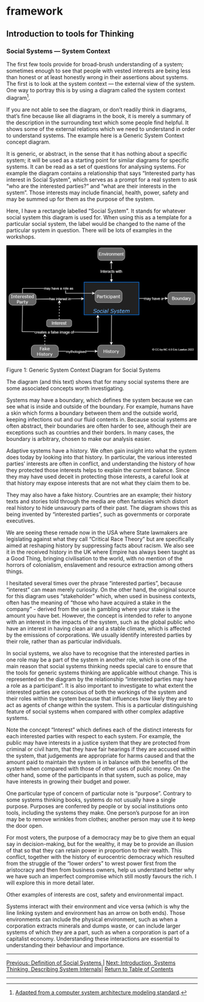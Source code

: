 # framework

## Introduction to tools for Thinking

### Social Systems ― System Context

The first few tools provide for broad-brush understanding of a system; sometimes enough to see that people with vested interests are being less than honest or at least honestly wrong in their assertions about systems. The first is to look at the system context — the external view of the system.
One way to portray this is by using a diagram called the system context diagram[^fn1].

If you are not able to see the diagram, or don’t readily think in diagrams, that’s fine because like all diagrams in the book, it is merely a summary of the description in the surrounding text which some people find helpful. It shows some of the external relations which we need to understand in order to understand systems. The example here is a Generic System Context concept diagram.

It is generic, or abstract, in the sense that it has nothing about a specific system; it will be used as a starting point for similar diagrams for specific systems. It can be read as a set of questions for analysing systems. For example the diagram contains a relationship that says “Interested party has interest in Social System”, which serves as a prompt for a real system to ask “who are the interested parties?” and “what are their interests in the system”. Those interests may include financial, health, power, safety and may be summed up for them as the purpose of the system.

Here, I have a rectangle labelled “Social System”. It stands for whatever social system this diagram is used for. When using this as a template for a particular social system, the label would be changed to the name of the particular system in question. There will be lots of examples in the workshops.

<img src="/assets/images/Generic social system context.jpg" alt="A generic system context diagram for social systems, as described in the text" class=diagram />

Figure 1: Generic System Context Diagram for Social Systems

The diagram (and this text) shows that for many social systems there are some associated concepts worth investigating.

Systems may have a boundary, which defines the system because we can see what is inside and outside of the boundary. For example, humans have a skin which forms a boundary between them and the outside world, keeping infections out and our fluid contents in. Because social systems are often abstract, their boundaries are often harder to see, although their are exceptions such as countries and their borders. In many cases, the boundary is arbitrary, chosen to make our analysis easier.

Adaptive systems have a history. We often gain insight into what the system does today by looking into that history. In particular, the various interested parties’ interests are often in conflict, and understanding the history of how they protected  those interests helps to explain the current balance. Since they may have used deceit in protecting those interests, a careful look at that history may expose interests that are not what they claim them to be.

They may also have a fake history. Countries are an example; their history texts and stories told through the media are often fantasies which distort real history to hide unsavoury parts of their past. The diagram shows this as being invented by “interested parties”, such as governments or corporate executives.

We are seeing these remade now in the USA where State lawmakers are legislating against what they call “Critical Race Theory” but are specifically aimed at reshaping history by suppressing facts about racism. We also see it in the received history in the UK where Empire has always been taught as a Good Thing, bringing civilisation to the world, with no mention of the horrors of colonialism, enslavement and resource extraction among others things.

I hesitated several times over the phrase “interested parties”, because “interest” can mean merely curiosity. On the other hand, the original source for this diagram uses “stakeholder” which, when used in business contexts, often has the meaning of “those who have acquired a stake in the company” - derived from the use in gambling where your stake is the amount you have bet. However, the concept is intended to refer to anyone with an interest in the impacts of the system, such as the global public who have an interest in having clean air and a stable climate, which is affected by the emissions of corporations. We usually identify interested parties by their role, rather than as particular individuals.

In social systems, we also have to recognise that the interested parties in one role may be a part of the system in another role, which is one of the main reason that social systems thinking needs special care to ensure that the tools for generic systems thinking are applicable without change. This is represented on the diagram by the relationship “interested parties may have a role as a participant”. It is also important to investigate to what extent the interested parties are conscious of both the workings of the system and their roles within the system because that influences how likely they are to act as agents of change within the system. This is a particular distinguishing feature of social systems when compared with other complex adaptive systems.

Note the concept “Interest” which defines each of the distinct interests for each interested parties with respect to each system. For example, the public may have interests in a justice system that they are protected from criminal or civil harm, that they have fair hearings if they are accused within the system, that judgements are appropriate for harms caused and that the amount paid to maintain the system is in balance with the benefits of the system when compared with those of other uses of public money. On the other hand, some of the participants in that system, such as police, may have interests in growing their budget and power.

One particular type of concern of particular note is “purpose”. Contrary to some systems thinking books, systems do not usually have a single purpose. Purposes are conferred by people or by social institutions onto tools, including the systems they make. One person’s purpose for an iron may be to remove wrinkles from clothes; another person may use it to keep the door open.

For most voters, the purpose of a democracy may be to give them an equal say in decision-making, but for the wealthy, it may be to provide an illusion of that so that they can retain power in proportion to their wealth. This conflict, together with the history of eurocentric democracy which resulted from the struggle of the “lower orders” to wrest power first from the aristocracy and then from business owners, help us understand better why we have such an imperfect compromise which still mostly favours the rich. I will explore this in more detail later.

Other examples of interests are cost, safety and environmental impact.

Systems interact with their environment and vice versa (which is why the line linking system and environment has an arrow on both ends). Those environments can include the physical environment, such as when a corporation extracts minerals and dumps waste, or can include larger systems of which they are a part, such as when a corporation is part of a capitalist economy. Understanding these interactions are essential to understanding their behaviour and importance.

***
[Previous: Definition of Social Systems ](contextdefnsocial) | [Next: Introduction, Systems Thinking, Describing System Internals](sysinternals)| [Return to Table of Contents](../../../../index)

***

[^fn1]: [Adapted from a computer system architecture modeling standard](http://www.iso-architecture.org/42010/cm/).
